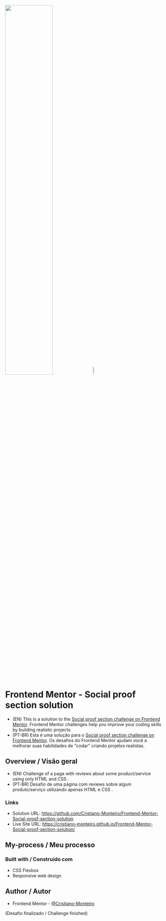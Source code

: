 <div>
    <img src="https://user-images.githubusercontent.com/91402144/163510913-aaa0ff38-9fb8-4874-b20d-17df7d5a7c2c.png" width="55%">
    <img src="https://user-images.githubusercontent.com/91402144/164362431-b9785d79-0beb-4e0d-8ea8-9423596b59bf.png" width="7.9%">
</div>

# Frontend Mentor - Social proof section solution
- (EN) This is a solution to the [Social proof section challenge on Frontend Mentor](https://www.frontendmentor.io/challenges/social-proof-section-6e0qTv_bA). Frontend Mentor challenges help you improve your coding skills by building realistic projects. 
- (PT-BR) Esta é uma solução para o [Social proof section challenge on Frontend Mentor](https://www.frontendmentor.io/challenges/social-proof-section-6e0qTv_bA). Os desafios do Frontend Mentor ajudam você a melhorar suas habilidades de "codar" criando projetos realistas.

## Overview / Visão geral
- (EN) Challenge of a page with reviews about some product/service using only HTML and CSS .
- (PT-BR) Desafio de uma página com reviews sobre algum produto/serviço utilizando apenas HTML e CSS .

### Links
- Solution URL: https://github.com/Cristiano-Monteiro/Frontend-Mentor-Social-proof-section-solution
- Live Site URL: https://cristiano-monteiro.github.io/Frontend-Mentor-Social-proof-section-solution/

## My-process / Meu processo
### Built with / Construído com
- CSS Flexbox
- Responsive web design

## Author / Autor
- Frontend Mentor - [@Cristiano-Monteiro](https://www.frontendmentor.io/profile/Cristiano-Monteiro)

(Desafio finalizado / Challenge finished)
